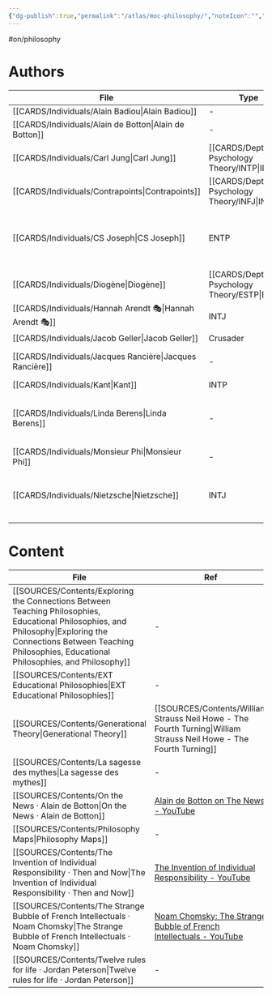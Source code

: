 ```yaml
---
{"dg-publish":true,"permalink":"/atlas/moc-philosophy/","noteIcon":"","created":"2023-02-18T15:16:26.544+01:00","updated":"2023-04-20T23:04:34.447+02:00"}
---
```


#on/philosophy

# Authors 
| File                                                        | Type                                            | ref                                                                                                                                                                                                            |
| ----------------------------------------------------------- | ----------------------------------------------- | -------------------------------------------------------------------------------------------------------------------------------------------------------------------------------------------------------------- |
| [[CARDS/Individuals/Alain Badiou\|Alain Badiou]]         | \-                                              | \-                                                                                                                                                                                                             |
| [[CARDS/Individuals/Alain de Botton\|Alain de Botton]]   | \-                                              | [Alain de Botton on Romanticism - YouTube](https://youtu.be/sPOuIyEJnbE)                                                                                                                                       |
| [[CARDS/Individuals/Carl Jung\|Carl Jung]]               | [[CARDS/Depth Psychology Theory/INTP\|INTP]] | \-                                                                                                                                                                                                             |
| [[CARDS/Individuals/Contrapoints\|Contrapoints]]         | [[CARDS/Depth Psychology Theory/INFJ\|INFJ]] | [ContraPoints - YouTube](https://www.youtube.com/@ContraPoints)                                                                                                                                                |
| [[CARDS/Individuals/CS Joseph\|CS Joseph]]               | ENTP                                            | <ul><li>[Begin Your Journey Here \\| C.S. Joseph](https://csjoseph.life/)</li><li>[Udja App - Typing Tool](https://www.udja.app/#/)</li><li>[CS Joseph - Youtube](https://www.youtube.com/@CSJoseph)</li></ul> |
| [[CARDS/Individuals/Diogène\|Diogène]]                   | [[CARDS/Depth Psychology Theory/ESTP\|ESTP]] | Diogène le Cynique - Pensées et anecdotes                                                                                                                                                                      |
| [[CARDS/Individuals/Hannah Arendt 🎭\|Hannah Arendt 🎭]] | INTJ                                            | [Hannah Arendt (film) - Wikipedia](https://en.wikipedia.org/wiki/Hannah_Arendt_(film))                                                                                                                         |
| [[CARDS/Individuals/Jacob Geller\|Jacob Geller]]         | Crusader                                        | \-                                                                                                                                                                                                             |
| [[CARDS/Individuals/Jacques Rancière\|Jacques Rancière]] | \-                                              | [Et si on arrêtait de prendre les gens pour des cons ? \| Les idées larges \| ARTE - YouTube](https://www.youtube.com/watch?v=A9kl3_vnXjI)                                                                     |
| [[CARDS/Individuals/Kant\|Kant]]                         | INTP                                            | \-                                                                                                                                                                                                             |
| [[CARDS/Individuals/Linda Berens\|Linda Berens]]         | \-                                              | [Home](https://lindaberens.com/) \| [[SOURCES/Contents/Linda V Berens - Understanding Yourself and Others\|Understanding Yourself and Others]]                                                                                  |
| [[CARDS/Individuals/Monsieur Phi\|Monsieur Phi]]         | \-                                              | \-                                                                                                                                                                                                             |
| [[CARDS/Individuals/Nietzsche\|Nietzsche]]               | INTJ                                            | [https://csjoseph.life/](https://csjoseph.life/nietzsches-insight-for-ni-and-si-users/)nietzsches-insight-for-ni-and-si-users                                                                                  |



# Content
| File                                                                                                                                                                                                                         | Ref                                                                                                                    |
| ---------------------------------------------------------------------------------------------------------------------------------------------------------------------------------------------------------------------------- | ---------------------------------------------------------------------------------------------------------------------- |
| [[SOURCES/Contents/Exploring the Connections Between Teaching Philosophies, Educational Philosophies, and Philosophy\|Exploring the Connections Between Teaching Philosophies, Educational Philosophies, and Philosophy]] | \-                                                                                                                     |
| [[SOURCES/Contents/EXT Educational Philosophies\|EXT Educational Philosophies]]                                                                                                                                           | \-                                                                                                                     |
| [[SOURCES/Contents/Generational Theory\|Generational Theory]]                                                                                                                                                             | [[SOURCES/Contents/William Strauss Neil Howe - The Fourth Turning\|William Strauss Neil Howe - The Fourth Turning]] |
| [[SOURCES/Contents/La sagesse des mythes\|La sagesse des mythes]]                                                                                                                                                         | \-                                                                                                                     |
| [[SOURCES/Contents/On the News · Alain de Botton\|On the News · Alain de Botton]]                                                                                                                                         | [Alain de Botton on The News - YouTube](https://www.youtube.com/watch?v=SNr-AoFLjok&t=3s)                              |
| [[SOURCES/Contents/Philosophy Maps\|Philosophy Maps]]                                                                                                                                                                     | \-                                                                                                                     |
| [[SOURCES/Contents/The Invention of Individual Responsibility · Then and Now\|The Invention of Individual Responsibility · Then and Now]]                                                                                 | [The Invention of Individual Responsibility - YouTube](https://youtu.be/tp4FGAv2gks)                                   |
| [[SOURCES/Contents/The Strange Bubble of French Intellectuals · Noam Chomsky\|The Strange Bubble of French Intellectuals · Noam Chomsky]]                                                                                 | [Noam Chomsky: The Strange Bubble of French Intellectuals - YouTube](https://youtu.be/772WncdxCSw)                     |
| [[SOURCES/Contents/Twelve rules for life · Jordan Peterson\|Twelve rules for life · Jordan Peterson]]                                                                                                                     | \-                                                                                                                     |
